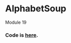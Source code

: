 # AlphabetSoup
Module 19

### Code is [here](https://github.com/RudyR32/AlphabetSoup/blob/master/AlphabetSoupChallenge.ipynb).
